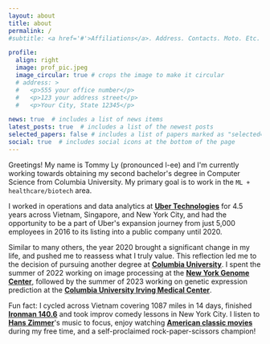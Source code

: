 ```yaml
---
layout: about
title: about
permalink: /
#subtitle: <a href='#'>Affiliations</a>. Address. Contacts. Moto. Etc.

profile:
  align: right
  image: prof_pic.jpeg
  image_circular: true # crops the image to make it circular
  # address: >
  #   <p>555 your office number</p>
  #   <p>123 your address street</p>
  #   <p>Your City, State 12345</p>

news: true  # includes a list of news items
latest_posts: true  # includes a list of the newest posts
selected_papers: false # includes a list of papers marked as "selected={true}"
social: true  # includes social icons at the bottom of the page
---
```


Greetings! My name is Tommy Ly (pronounced l-ee) and I'm currently working towards obtaining my second bachelor's degree in Computer Science from Columbia University. My primary goal is to work in the `ML + healthcare/biotech` area.

I worked in operations and data analytics at **[Uber Technologies](https://www.uber.com/us/en/about/)** for 4.5 years across Vietnam, Singapore, and New York City, and had the opportunity to be a part of Uber's expansion journey from just 5,000 employees in 2016 to its listing into a public company until 2020.

Similar to many others, the year 2020 brought a significant change in my life, and pushed me to reassess what I truly value. This reflection led me to the decision of pursuing another degree at **[Columbia University](https://www.columbia.edu/)**. I spent the summer of 2022 working on image processing at the **[New York Genome Center](https://www.nygenome.org/)**, followed by the summer of 2023 working on genetic expression prediction at the **[Columbia University Irving Medical Center](https://www.cuimc.columbia.edu/)**.

Fun fact: I cycled across Vietnam covering 1087 miles in 14 days, finished **[Ironman 140.6](https://bettertriathlete.com/triathlon-distances/ironman/)** and took improv comedy lessons in New York City. I listen to **[Hans Zimmer](https://open.spotify.com/artist/0YC192cP3KPCRWx8zr8MfZ)**'s music to focus, enjoy watching **[American classic movies](https://www.imdb.com/list/ls074808109/)** during my free time, and a self-proclaimed rock-paper-scissors champion!
